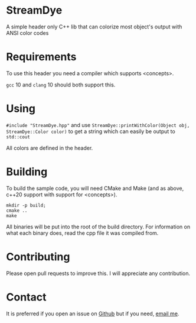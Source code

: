 # StreamDye
A simple header only C++ lib that can colorize most object's output with ANSI color codes

# Requirements
To use this header you need a compiler which supports \<concepts\>.

`gcc` 10 and `clang` 10 should both support this.

# Using
`#include "StreamDye.hpp"` and use `StreamDye::printWithColor(Object obj, StreamDye::Color color)` to get a string which can easily be output to `std::cout`

All colors are defined in the header.

# Building

To build the sample code, you will need CMake and Make (and as above, c++20 support with support for \<concepts\>).
```
mkdir -p build;
cmake ..
make
```
All binaries will be put into the root of the build directory. For information on what each binary does, read the cpp file it was compiled from.

# Contributing
Please open pull requests to improve this. I will appreciate any contribution.

# Contact
It is preferred if you open an issue on [Github](https://github.com/gunqqer/StreamDye) but if you need, [email me](mailto:StreamDye@friithian.dev).
